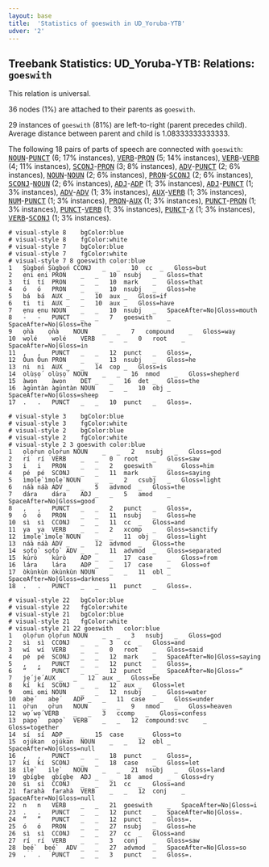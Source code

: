 ```yaml
---
layout: base
title:  'Statistics of goeswith in UD_Yoruba-YTB'
udver: '2'
---
```


## Treebank Statistics: UD_Yoruba-YTB: Relations: `goeswith`

This relation is universal.

36 nodes (1%) are attached to their parents as `goeswith`.

29 instances of `goeswith` (81%) are left-to-right (parent precedes child).
Average distance between parent and child is 1.08333333333333.

The following 18 pairs of parts of speech are connected with `goeswith`: <tt><a href="yo_ytb-pos-NOUN.html">NOUN</a></tt>-<tt><a href="yo_ytb-pos-PUNCT.html">PUNCT</a></tt> (6; 17% instances), <tt><a href="yo_ytb-pos-VERB.html">VERB</a></tt>-<tt><a href="yo_ytb-pos-PRON.html">PRON</a></tt> (5; 14% instances), <tt><a href="yo_ytb-pos-VERB.html">VERB</a></tt>-<tt><a href="yo_ytb-pos-VERB.html">VERB</a></tt> (4; 11% instances), <tt><a href="yo_ytb-pos-SCONJ.html">SCONJ</a></tt>-<tt><a href="yo_ytb-pos-PRON.html">PRON</a></tt> (3; 8% instances), <tt><a href="yo_ytb-pos-ADV.html">ADV</a></tt>-<tt><a href="yo_ytb-pos-PUNCT.html">PUNCT</a></tt> (2; 6% instances), <tt><a href="yo_ytb-pos-NOUN.html">NOUN</a></tt>-<tt><a href="yo_ytb-pos-NOUN.html">NOUN</a></tt> (2; 6% instances), <tt><a href="yo_ytb-pos-PRON.html">PRON</a></tt>-<tt><a href="yo_ytb-pos-SCONJ.html">SCONJ</a></tt> (2; 6% instances), <tt><a href="yo_ytb-pos-SCONJ.html">SCONJ</a></tt>-<tt><a href="yo_ytb-pos-NOUN.html">NOUN</a></tt> (2; 6% instances), <tt><a href="yo_ytb-pos-ADJ.html">ADJ</a></tt>-<tt><a href="yo_ytb-pos-ADP.html">ADP</a></tt> (1; 3% instances), <tt><a href="yo_ytb-pos-ADJ.html">ADJ</a></tt>-<tt><a href="yo_ytb-pos-PUNCT.html">PUNCT</a></tt> (1; 3% instances), <tt><a href="yo_ytb-pos-ADV.html">ADV</a></tt>-<tt><a href="yo_ytb-pos-ADV.html">ADV</a></tt> (1; 3% instances), <tt><a href="yo_ytb-pos-AUX.html">AUX</a></tt>-<tt><a href="yo_ytb-pos-VERB.html">VERB</a></tt> (1; 3% instances), <tt><a href="yo_ytb-pos-NUM.html">NUM</a></tt>-<tt><a href="yo_ytb-pos-PUNCT.html">PUNCT</a></tt> (1; 3% instances), <tt><a href="yo_ytb-pos-PRON.html">PRON</a></tt>-<tt><a href="yo_ytb-pos-AUX.html">AUX</a></tt> (1; 3% instances), <tt><a href="yo_ytb-pos-PUNCT.html">PUNCT</a></tt>-<tt><a href="yo_ytb-pos-PRON.html">PRON</a></tt> (1; 3% instances), <tt><a href="yo_ytb-pos-PUNCT.html">PUNCT</a></tt>-<tt><a href="yo_ytb-pos-VERB.html">VERB</a></tt> (1; 3% instances), <tt><a href="yo_ytb-pos-PUNCT.html">PUNCT</a></tt>-<tt><a href="yo_ytb-pos-X.html">X</a></tt> (1; 3% instances), <tt><a href="yo_ytb-pos-VERB.html">VERB</a></tt>-<tt><a href="yo_ytb-pos-SCONJ.html">SCONJ</a></tt> (1; 3% instances).


~~~ conllu
# visual-style 8	bgColor:blue
# visual-style 8	fgColor:white
# visual-style 7	bgColor:blue
# visual-style 7	fgColor:white
# visual-style 7 8 goeswith	color:blue
1	Ṣùgbọ́n	Ṣùgbọ́n	CCONJ	_	_	10	cc	_	Gloss=but
2	ẹni	ẹni	PRON	_	_	10	nsubj	_	Gloss=that
3	tí	tí	PRON	_	_	10	mark	_	Gloss=that
4	ó	ó	PRON	_	_	10	nsubj	_	Gloss=he
5	bá	bá	AUX	_	_	10	aux	_	Gloss=if
6	ti	ti	AUX	_	_	10	aux	_	Gloss=have
7	ẹnu	ẹnu	NOUN	_	_	10	nsubj	_	SpaceAfter=No|Gloss=mouth
8	-	-	PUNCT	_	_	7	goeswith	_	SpaceAfter=No|Gloss=the
9	ọ̀nà	ọ̀nà	NOUN	_	_	7	compound	_	Gloss=way
10	wọlé	wọlé	VERB	_	_	0	root	_	SpaceAfter=No|Gloss=in
11	,	,	PUNCT	_	_	12	punct	_	Gloss=,
12	Òun	Òun	PRON	_	_	13	nsubj	_	Gloss=he
13	ni	ni	AUX	_	_	14	cop	_	Gloss=is
14	olùṣọ́	olùṣọ́	NOUN	_	_	16	nmod	_	Gloss=shepherd
15	àwọn	àwọn	DET	_	_	16	det	_	Gloss=the
16	àgùntàn	àgùntàn	NOUN	_	_	10	obj	_	SpaceAfter=No|Gloss=sheep
17	.	.	PUNCT	_	_	10	punct	_	Gloss=.

~~~


~~~ conllu
# visual-style 3	bgColor:blue
# visual-style 3	fgColor:white
# visual-style 2	bgColor:blue
# visual-style 2	fgColor:white
# visual-style 2 3 goeswith	color:blue
1	ọlọ́run	ọlọ́run	NOUN	_	_	2	nsubj	_	Gloss=god
2	rí	rí	VERB	_	_	0	root	_	Gloss=saw
3	i	i	PRON	_	_	2	goeswith	_	Gloss=him
4	pé	pé	SCONJ	_	_	11	mark	_	Gloss=saying
5	ìmọ́lẹ̀	ìmọ́lẹ̀	NOUN	_	_	2	csubj	_	Gloss=light
6	náà	náà	ADV	_	_	5	advmod	_	Gloss=the
7	dára	dára	ADJ	_	_	5	amod	_	SpaceAfter=No|Gloss=good
8	,	,	PUNCT	_	_	2	punct	_	Gloss=,
9	ó	ó	PRON	_	_	11	nsubj	_	Gloss=he
10	sì	sì	CCONJ	_	_	11	cc	_	Gloss=and
11	ya	ya	VERB	_	_	2	xcomp	_	Gloss=sanctify
12	ìmọ́lẹ̀	ìmọ́lẹ̀	NOUN	_	_	11	obj	_	Gloss=light
13	náà	náà	ADV	_	_	12	advmod	_	Gloss=the
14	sọ́tọ̀	sọ́tọ̀	ADV	_	_	11	advmod	_	Gloss=separated
15	kúrò	kúrò	ADP	_	_	17	case	_	Gloss=from
16	lára	lára	ADP	_	_	17	case	_	Gloss=of
17	òkùnkùn	òkùnkùn	NOUN	_	_	11	obl	_	SpaceAfter=No|Gloss=darkness
18	.	.	PUNCT	_	_	11	punct	_	Gloss=.

~~~


~~~ conllu
# visual-style 22	bgColor:blue
# visual-style 22	fgColor:white
# visual-style 21	bgColor:blue
# visual-style 21	fgColor:white
# visual-style 21 22 goeswith	color:blue
1	ọlọ́run	ọlọ́run	NOUN	_	_	3	nsubj	_	Gloss=god
2	sì	sì	CCONJ	_	_	3	cc	_	Gloss=and
3	wí	wí	VERB	_	_	0	root	_	Gloss=said
4	pé	pé	SCONJ	_	_	12	mark	_	SpaceAfter=No|Gloss=saying
5	,	,	PUNCT	_	_	12	punct	_	Gloss=,
6	“	“	PUNCT	_	_	12	punct	_	SpaceAfter=No|Gloss=“
7	jẹ́	jẹ́	AUX	_	_	12	aux	_	Gloss=be
8	kí	kí	SCONJ	_	_	12	aux	_	Gloss=let
9	omi	omi	NOUN	_	_	12	nsubj	_	Gloss=water
10	abẹ́	abẹ́	ADP	_	_	11	case	_	Gloss=under
11	ọ̀run	ọ̀run	NOUN	_	_	9	nmod	_	Gloss=heaven
12	wọ́	wọ́	VERB	_	_	3	ccomp	_	Gloss=confess
13	papọ̀	papọ̀	VERB	_	_	12	compound:svc	_	Gloss=together
14	sí	sí	ADP	_	_	15	case	_	Gloss=to
15	ojúkan	ojúkan	NOUN	_	_	12	obl	_	SpaceAfter=No|Gloss=null
16	,	,	PUNCT	_	_	18	punct	_	Gloss=,
17	kí	kí	SCONJ	_	_	18	case	_	Gloss=let
18	ilẹ̀	ilẹ̀	NOUN	_	_	21	nsubj	_	Gloss=land
19	gbígbẹ	gbígbẹ	ADJ	_	_	18	amod	_	Gloss=dry
20	sì	sì	CCONJ	_	_	21	cc	_	Gloss=and
21	farahà	farahà	VERB	_	_	12	conj	_	SpaceAfter=No|Gloss=null
22	n	n	VERB	_	_	21	goeswith	_	SpaceAfter=No|Gloss=i
23	.	.	PUNCT	_	_	12	punct	_	SpaceAfter=No|Gloss=.
24	”	”	PUNCT	_	_	12	punct	_	Gloss=.
25	ó	ó	PRON	_	_	27	nsubj	_	Gloss=he
26	sì	sì	CCONJ	_	_	27	cc	_	Gloss=and
27	rí	rí	VERB	_	_	3	conj	_	Gloss=saw
28	bẹ́ẹ̀	bẹ́ẹ̀	ADV	_	_	27	advmod	_	SpaceAfter=No|Gloss=so
29	.	.	PUNCT	_	_	3	punct	_	Gloss=.

~~~


